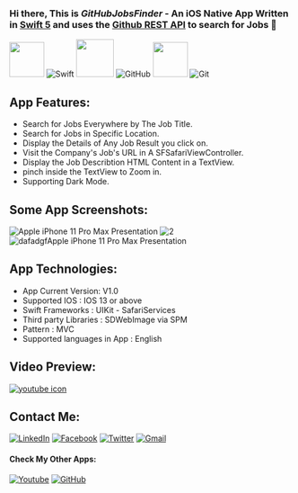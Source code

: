 ### Hi there, This is ***GitHubJobsFinder*** - An iOS Native App Written in [Swift 5][Swift 5] and uses the [Github REST API][website] to search for Jobs 👋



<img height="62em" src="https://user-images.githubusercontent.com/10991489/119416278-918ddb80-bcf3-11eb-9106-2e73b8f45902.png"/> ![Swift](https://www.vectorlogo.zone/logos/swift/swift-icon.svg) <img height="67em" src="https://developer.apple.com/design/human-interface-guidelines/macos/images/app-icon-realistic-materials_2x.png"/> ![GitHub](https://www.vectorlogo.zone/logos/github/github-icon.svg) <img height="62em" src="https://user-images.githubusercontent.com/10991489/119416543-285a9800-bcf4-11eb-8755-a9351330ef0d.jpg"/> ![Git](https://www.vectorlogo.zone/logos/git-scm/git-scm-icon.svg) 

## App Features: 

- Search for Jobs Everywhere by The Job Title.
- Search for Jobs in Specific Location.
- Display the Details of Any Job Result you click on.
- Visit the Company's Job's URL in A SFSafariViewController. 
- Display the Job Describtion HTML Content in a TextView.
- pinch inside the TextView to Zoom in.
- Supporting Dark Mode.


## Some App Screenshots:

![Apple iPhone 11 Pro Max Presentation](https://user-images.githubusercontent.com/10991489/120032636-c4d5b080-bffa-11eb-8c01-7ef13960690b.png)
![2](https://user-images.githubusercontent.com/10991489/120034389-48909c80-bffd-11eb-9e3d-8ba0d046a3f4.png)
![dafadgfApple iPhone 11 Pro Max Presentation](https://user-images.githubusercontent.com/10991489/120036800-f3ef2080-c000-11eb-9d54-e66447417866.png)

## App Technologies:
 
* App Current Version: V1.0
* Supported IOS : IOS 13 or above
* Swift Frameworks : UIKit - SafariServices
* Third party Libraries : SDWebImage via SPM
* Pattern : MVC
* Supported languages in App : English

## Video Preview:

[![youtube icon](https://user-images.githubusercontent.com/10991489/119972028-00985800-bfb2-11eb-895d-6e862f3fb497.png)][preview]


## Contact Me:

[<img alt="LinkedIn" src="https://img.shields.io/badge/linkedin%20-%230077B5.svg?&style=for-the-badge&logo=linkedin&logoColor=white"/>][contact]  [<img alt="Facebook" src="https://img.shields.io/badge/Facebook%20-%231877F2.svg?&style=for-the-badge&logo=Facebook&logoColor=white"/>][fb]  [<img alt="Twitter" src="https://img.shields.io/badge/Twitter%20-%231DA1F2.svg?&style=for-the-badge&logo=Twitter&logoColor=white"/>][tw]  [<img alt="Gmail" src="https://img.shields.io/badge/Gmail-D14836?style=for-the-badge&logo=gmail&logoColor=white" />][mail]


#### Check My Other Apps: 

[<img alt="Youtube" src="https://img.shields.io/badge/-youtube-D14836?style=for-the-badge&logo=youtube&logoColor=white" />][youtube] [<img alt="GitHub" src="https://img.shields.io/badge/-Github-lightgray?style=for-the-badge&logo=github&logoColor=white" />][mygithubrepos] 



[website]: https://jobs.github.com/positions.json
[Swift 5]: https://developer.apple.com/swift/
[preview]: https://www.youtube.com/watch?v=AzZR7rGsjJQ
[contact]: https://www.linkedin.com/in/abanoub-ashraf-81b329b7/
[fb]: https://www.facebook.com/abanoub.ashraf.1110/
[tw]: https://twitter.com/Abanoub_Ashraf_
[mail]: https://docs.google.com/document/d/1lr2sMIhAithabtZI8SiRkRVTTFa_o0ZIsuZNKmo2lUo/edit?usp=sharing
[youtube]: https://www.youtube.com/channel/UCaH0SjSVk045E165fGh9wjg
[mygithubrepos]: https://github.com/abanoub-ashraf?tab=repositories

